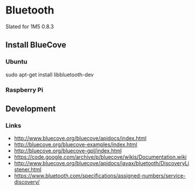 # Bluetooth
Slated for 1M5 0.8.3

## Install BlueCove

### Ubuntu
sudo apt-get install libbluetooth-dev

### Raspberry Pi

## Development

### Links
* http://www.bluecove.org/bluecove/apidocs/index.html
* http://bluecove.org/bluecove-examples/index.html
* http://bluecove.org/bluecove-gpl/index.html
* https://code.google.com/archive/p/bluecove/wikis/Documentation.wiki
* http://www.bluecove.org/bluecove/apidocs/javax/bluetooth/DiscoveryListener.html
* https://www.bluetooth.com/specifications/assigned-numbers/service-discovery/